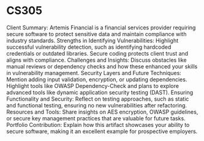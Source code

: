 # CS305

Client Summary: Artemis Financial is a financial services provider requiring secure software to protect sensitive data and maintain compliance with industry standards.
Strengths in Identifying Vulnerabilities: Highlight successful vulnerability detection, such as identifying hardcoded credentials or outdated libraries. Secure coding protects client trust and aligns with compliance.
Challenges and Insights: Discuss obstacles like manual reviews or dependency checks and how these enhanced your skills in vulnerability management.
Security Layers and Future Techniques: Mention adding input validation, encryption, or updating dependencies. Highlight tools like OWASP Dependency-Check and plans to explore advanced tools like dynamic application security testing (DAST).
Ensuring Functionality and Security: Reflect on testing approaches, such as static and functional testing, ensuring no new vulnerabilities after refactoring.
Resources and Tools: Share insights on AES encryption, OWASP guidelines, or secure key management practices that are valuable for future tasks.
Portfolio Contribution: Explain how this artifact showcases your ability to secure software, making it an excellent example for prospective employers.
